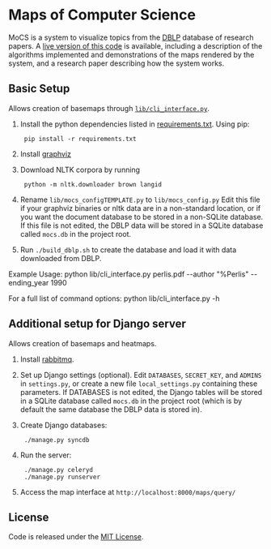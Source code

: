 Maps of Computer Science
================
MoCS is a system to visualize topics from the [DBLP](http://dblp.uni-trier.de/) database of research papers. A [live version of this code](http://mocs.cs.arizona.edu) is available, including a description of the algorithms implemented and demonstrations of the maps rendered by the system, and a research paper describing how the system works.

Basic Setup
--------
Allows creation of basemaps through [`lib/cli_interface.py`](lib/cli_interface.py).

1. Install the python dependencies listed in [requirements.txt](requirements.txt). Using pip:

        pip install -r requirements.txt

2. Install [graphviz](http://graphviz.org/Download..php)

3. Download NLTK corpora by running

        python -m nltk.downloader brown langid

4. Rename `lib/mocs_configTEMPLATE.py` to `lib/mocs_config.py`
Edit this file if your graphviz binaries or nltk data are in a non-standard location, or if you want the document database to be stored in a non-SQLite database. If this file is not edited, the DBLP data will be stored in a SQLite database called `mocs.db` in the project root.

5. Run `./build_dblp.sh` to create the database and load it with data downloaded from DBLP.

Example Usage:
        python lib/cli_interface.py perlis.pdf --author "%Perlis" --ending_year 1990

For a full list of command options:
        python lib/cli_interface.py -h

Additional setup for Django server
---------
Allows creation of basemaps and heatmaps.

1. Install [rabbitmq](http://www.rabbitmq.com/download.html).

2. Set up Django settings (optional).
Edit `DATABASES`, `SECRET_KEY`, and `ADMINS` in `settings.py`, or create a new file
`local_settings.py` containing these parameters.
If DATABASES is not edited, the Django tables will be stored in a SQLite database called `mocs.db` in the project root (which is by default the same database the DBLP data is stored in).

3. Create Django databases:

        ./manage.py syncdb

4. Run the server:

        ./manage.py celeryd
        ./manage.py runserver
  
5. Access the map interface at `http://localhost:8000/maps/query/`

License
--------
Code is released under the [MIT License](MIT-LICENSE.txt).
